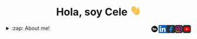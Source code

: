 
<h1 align="center">Hola, soy Cele  <img src="./wave.gif" width="30px"></h1>

<tabla alinear="derecha">
<tr>
<td>

[<img align="right" alt="Cele-Delgado | YouTube" width="22px" src="./youtube.png" />][youtube]
[<img align="right" alt="@___cele_ | Instagram" width="22px" src="./instagram.png" />][instagram]
[<img align="right" alt="Celeste-Delgado | Facebook" width="22px" src="./facebook.png" />][facebook]
[<img align="right" alt="Celeste-Delgado | Linkedin" width="22px" src="./descarga.png" />][linkedin]
[<img align="right" alt="Cele-Delgado | Behance" width="22px" src="./behance.png" />][behance]


</td>
</tr>
</tabla>

<details>
  <summary>:zap: About me!</summary>

### ✨ I’m Celeste Delgado

⚡ Developer Full Stack in training at UNLAM- National University of Matanza

📍 I am in transition of the computer engineering career

🤓 I have work experience in the area of computer crimes and investigations as an Argentine Federal Police Officer
 and today I study different languages to work in that area since it is my passion
   
👾 I'm very curious and that's why you start studying programming 
 
</detalles>

<br />

<h3 align="center"> <img src="./programming.png" width="25px" height="25px"> Languages and Tools</h3> 
<p align="center">
  

   <img src="./OS-MacOS-informational.svg" width="25px" height="25px">
   <img src="./OS-Windows-informational.svg" width="25px" height="25px">
   <img src="./Code-C++-informational.svg" width="25px" height="25px">
   <img src="./Code-C-informational.svg" width="25px" height="25px">
   <img src="./Code-HTML5-informational.svg" width="25px" height="25px">
   <img src="./Code-JavaScript-informational.svg" width="25px" height="25px">
   <img src="./Tools-Git-informational.svg" width="25px" height="25px">
   <img src="./Tools-GitHub-informational.svg" width="25px" height="25px">
   <img src="./Tools-AutoCAD-informational.svg" width="25px" height="25px">
   <img src="./Tools-AdobeLightroom-informational.svg" width="25px" height="25px">
   <img src="./Tools-AdobePhotoshop-informational.svg" width="25px" height="25px">
   <img src="./AdobeIllustrator-informational.svg" width="25px" height="25px">
   <img src="./Procreate-informational.svg" width="25px" height="25px">
   <img src="./Maya-informational.svg" width="25px" height="25px">
  
  
    
</p>


---

<h3 align="left"><img src="./src/estadistica2.gif" width="25px" height="25px"> GitHub Stats </h3> DESCARGAR GIF DE ESTADISTICA

<div>
  <a href="https://github.com/mctechnology17">
  <img height="180em" src="https://github-readme-stats.vercel.app/api?username=CeleDelgado&show_icons=true&theme=radical&include_all_commits=true&count_private=true"/>
  <img height="180em" src="https://github-readme-stats.vercel.app/api/top-langs/?username=CeleDelgado&layout=compact&langs_count=7&theme=radical"/>
</div> 

![Animación de serpiente](https://github.com/mctechnology17/mctechnology17/blob/output/github-contribution-grid-snake.svg)



                                                                                                                                                   
[youtube]: https://www.youtube.com/c/Cele-Delgado
[instagram]: https://www.instagram.com/___cele_/
[facebook]: https://www.facebook.com/Celeste-Delgado
[linkedin]: https://www.linkedin.com/in/celeste-delgado
[behance]: https://www.behance.net/celedelgado



